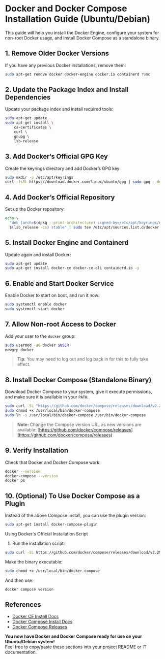 # Docker and Docker Compose Installation Guide (Ubuntu/Debian)

This guide will help you install the Docker Engine, configure your system for non-root Docker usage, and install Docker Compose as a standalone binary.

## 1. Remove Older Docker Versions

If you have any previous Docker installations, remove them:
```bash
sudo apt-get remove docker docker-engine docker.io containerd runc
```

## 2. Update the Package Index and Install Dependencies

Update your package index and install required tools:
```bash
sudo apt-get update
sudo apt-get install \
    ca-certificates \
    curl \
    gnupg \
    lsb-release
```

## 3. Add Docker’s Official GPG Key

Create the keyrings directory and add Docker’s GPG key:
```bash
sudo mkdir -p /etc/apt/keyrings
curl -fsSL https://download.docker.com/linux/ubuntu/gpg | sudo gpg --dearmor -o /etc/apt/keyrings/docker.gpg
```

## 4. Add Docker’s Official Repository

Set up the Docker repository:
```bash
echo \
  "deb [arch=$(dpkg --print-architecture) signed-by=/etc/apt/keyrings/docker.gpg] https://download.docker.com/linux/ubuntu \
  $(lsb_release -cs) stable" | sudo tee /etc/apt/sources.list.d/docker.list > /dev/null
```

## 5. Install Docker Engine and Containerd

Update again and install Docker:
```bash
sudo apt-get update
sudo apt-get install docker-ce docker-ce-cli containerd.io -y
```

## 6. Enable and Start Docker Service

Enable Docker to start on boot, and run it now:
```bash
sudo systemctl enable docker
sudo systemctl start docker
```

## 7. Allow Non-root Access to Docker

Add your user to the `docker` group:
```bash
sudo usermod -aG docker $USER
newgrp docker
```
> **Tip:** You may need to log out and log back in for this to fully take effect.

## 8. Install Docker Compose (Standalone Binary)

Download Docker Compose to your system, give it execute permissions, and make sure it is available in your `PATH`.

```bash
sudo curl -SL "https://github.com/docker/compose/releases/download/v2.29.1/docker-compose-linux-x86_64" -o /usr/local/bin/docker-compose
sudo chmod +x /usr/local/bin/docker-compose
sudo ln -s /usr/local/bin/docker-compose /usr/bin/docker-compose
```
> **Note:** Change the Compose version URL as new versions are available: [https://github.com/docker/compose/releases](https://github.com/docker/compose/releases)

## 9. Verify Installation

Check that Docker and Docker Compose work:
```bash
docker --version
docker-compose --version
docker ps
```

## 10. (Optional) To Use Docker Compose as a Plugin

Instead of the above Compose install, you can use the plugin version:

```bash
sudo apt-get install docker-compose-plugin
```
Using Docker's Official Installation Script
1. Run the installation script:

```bash
sudo curl -SL https://github.com/docker/compose/releases/download/v2.29.1/docker-compose-linux-x86_64 -o /usr/local/bin/docker-compose
```
Make the binary executable:

```bash
sudo chmod +x /usr/local/bin/docker-compose
```
And then use:
```bash
docker compose version
```

## References

- [Docker CE Install Docs](https://docs.docker.com/engine/install/ubuntu/)
- [Docker Compose Install Docs](https://docs.docker.com/compose/install/standalone/)
- [Docker Compose Releases](https://github.com/docker/compose/releases)

**You now have Docker and Docker Compose ready for use on your Ubuntu/Debian system!**  
Feel free to copy/paste these sections into your project README or IT documentation.
